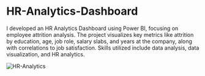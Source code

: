 # HR-Analytics-Dashboard

I developed an HR Analytics Dashboard using Power BI, focusing on employee attrition analysis. The project visualizes key metrics like attrition by education, age, job role, salary slabs, and years at the company, along with correlations to job satisfaction. Skills utilized include data analysis, data visualization, and HR analytics.

![HR-Analytics](https://github.com/user-attachments/assets/b140a8b8-d82c-4e52-b609-cdefaa3a8f13)
